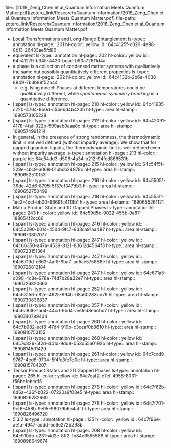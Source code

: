 file:: [2018_Zeng_Chen et al_Quantum Information Meets Quantum Matter.pdf](zotero_link/Research/Quantum Information/2018_Zeng_Chen et al_Quantum Information Meets Quantum Matter.pdf)
file-path:: zotero_link/Research/Quantum Information/2018_Zeng_Chen et al_Quantum Information Meets Quantum Matter.pdf

- Local Transformations and Long-Range Entanglement
  ls-type:: annotation
  hl-page:: 201
  hl-color:: yellow
  id:: 64c4125f-c029-4e98-8b13-26433ae5fd86
- equivalent
  ls-type:: annotation
  hl-page:: 202
  hl-color:: yellow
  id:: 64c41279-b345-4420-bcad-b90a726f1d4a
- a phase is a collection of condensed matter systems with qualitatively the same but possibly quantitatively different properties
  ls-type:: annotation
  hl-page:: 202
  hl-color:: yellow
  id:: 64c4132b-2b6a-4038-8849-7b3b89f52a44
	- e.g. Ising model: Phases at different temperatures could be *qualitatively* different, while *spontaneous symmetry breaking* is a quantitative difference.
- [:span]
  ls-type:: annotation
  hl-page:: 210
  hl-color:: yellow
  id:: 64c41935-c220-4764-9b0d-c54ebd4b420b
  hl-type:: area
  hl-stamp:: 1690573105228
- [:span]
  ls-type:: annotation
  hl-page:: 212
  hl-color:: yellow
  id:: 64c42091-4178-4faf-922b-599aeb0aaa8c
  hl-type:: area
  hl-stamp:: 1690574991214
- In general, in the presence of strong randomness, the thermodynamic limit is not well defined (without impurity average). We show that for gapped quantum liquids, the thermodynamic limit is well defined even without impurity average
  ls-type:: annotation
  hl-page:: 213
  hl-color:: purple
  id:: 64c54dd3-d506-4a34-b212-94fed888531b
- [:span]
  ls-type:: annotation
  hl-page:: 215
  hl-color:: yellow
  id:: 64c54f5f-229e-4bc9-a068-01bbcb24978c
  hl-type:: area
  hl-stamp:: 1690652510153
- [:span]
  ls-type:: annotation
  hl-page:: 216
  hl-color:: yellow
  id:: 64c55051-36de-42d6-8795-5f37ef347db3
  hl-type:: area
  hl-stamp:: 1690652750499
- [:span]
  ls-type:: annotation
  hl-page:: 218
  hl-color:: yellow
  id:: 64c55a1f-1ec2-4ccf-bb00-96691c4113b1
  hl-type:: area
  hl-stamp:: 1690655261121
- Matrix Product State and 1D Gapped Phases
  ls-type:: annotation
  hl-page:: 243
  hl-color:: yellow
  id:: 64c59d5c-9022-455b-9a87-188654f2cc66
- [:span]
  ls-type:: annotation
  hl-page:: 246
  hl-color:: yellow
  id:: 64c5a290-b014-45d4-9fc7-833ca91aa487
  hl-type:: area
  hl-stamp:: 1690673807077
- [:span]
  ls-type:: annotation
  hl-page:: 247
  hl-color:: yellow
  id:: 64c66350-a47a-4539-8121-83612d4564f3
  hl-type:: area
  hl-stamp:: 1690723151364
- [:span]
  ls-type:: annotation
  hl-page:: 247
  hl-color:: yellow
  id:: 64c6719d-c663-4af8-9ba7-ad5ae575886e
  hl-type:: area
  hl-stamp:: 1690726812184
- [:span]
  ls-type:: annotation
  hl-page:: 247
  hl-color:: yellow
  id:: 64c671a5-c090-4c8e-978a-74d7b28a32e7
  hl-type:: area
  hl-stamp:: 1690726820663
- [:span]
  ls-type:: annotation
  hl-page:: 252
  hl-color:: yellow
  id:: 64c68156-c82e-4925-994b-08a60283cd79
  hl-type:: area
  hl-stamp:: 1690730836837
- [:span]
  ls-type:: annotation
  hl-page:: 257
  hl-color:: yellow
  id:: 64c6a836-1ad4-44cd-9bd4-ae0ed8e5cbd7
  hl-type:: area
  hl-stamp:: 1690740789434
- [:span]
  ls-type:: annotation
  hl-page:: 260
  hl-color:: yellow
  id:: 64c7b982-ecf8-47d4-919b-c3ceaf0b8610
  hl-type:: area
  hl-stamp:: 1690810753155
- [:span]
  ls-type:: annotation
  hl-page:: 260
  hl-color:: yellow
  id:: 64c7c826-5f2d-441d-9dd8-053d55a0192b
  hl-type:: area
  hl-stamp:: 1690814501429
- [:span]
  ls-type:: annotation
  hl-page:: 261
  hl-color:: yellow
  id:: 64c7ccd9-9767-4ed6-9704-5f4fe3fe7d0e
  hl-type:: area
  hl-stamp:: 1690815704207
- Tensor Product States and 2D Gapped Phases
  ls-type:: annotation
  hl-page:: 265
  hl-color:: yellow
  id:: 64c7eaf2-c7ef-4958-8031-f56be1ebcdf5
- [:span]
  ls-type:: annotation
  hl-page:: 278
  hl-color:: yellow
  id:: 64c7f62b-6d6a-426f-b022-07220a9f00e5
  hl-type:: area
  hl-stamp:: 1690826282660
- [:span]
  ls-type:: annotation
  hl-page:: 278
  hl-color:: yellow
  id:: 64c7f701-9cf6-458b-9e95-98079b6c4aff
  hl-type:: area
  hl-stamp:: 1690826496720
- 5.3.2
  ls-type:: annotation
  hl-page:: 135
  hl-color:: yellow
  id:: 64c7f96e-ae1a-4947-addd-5c6e272b298b
- [:span]
  ls-type:: annotation
  hl-page:: 208
  hl-color:: yellow
  id:: 64c910db-c231-4d2e-8ff2-fb84e6555588
  hl-type:: area
  hl-stamp:: 1690898649674